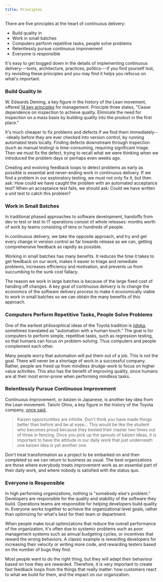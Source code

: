 ```yaml
---
title: Principles
---
```


There are five principles at the heart of continuous delivery:

* Build quality in
* Work in small batches
* Computers perform repetitive tasks, people solve problems
* Relentlessly pursue continuous improvement
* Everyone is responsible

It's easy to get bogged down in the details of implementing continuous
delivery---tools, architecture, practices, politics---if you find
yourself lost, try revisiting these principles and you may find it
helps you refocus on what's important.

### Build Quality In ###

W. Edwards Deming, a key figure in the history of the Lean movement,
offered [14 key principles](https://www.deming.org/theman/theories/fourteenpoints) for management. Principle three states, "Cease dependence on inspection to achieve quality. Eliminate the need for inspection on a mass basis by building quality into the product in the first place."

It's much cheaper to fix problems and defects if we find them
immediately---ideally before they are ever checked into version
control, by running automated tests locally. Finding defects
downstream through inspection (such as manual testing) is
time-consuming, requiring significant triage. Then we must fix the
defect, trying to recall what we were thinking when we introduced the
problem days or perhaps even weeks ago.

Creating and evolving feedback loops to detect problems as early as
possible is essential and never-ending work in continuous delivery. If
we find a problem in our exploratory testing, we must not only fix it,
but then ask: How could we have caught the problem with an automated
acceptance test? When an acceptance test fails, we should ask: Could
we have written a unit test to catch this problem?

### Work in Small Batches ###

In traditional phased approaches to software development, handoffs
from dev to test or test to IT operations consist of whole releases:
months worth of work by teams consisting of tens or hundreds of
people.

In continuous delivery, we take the opposite approach, and try and
get every change in version control as far towards release as
we can, getting comprehensive feedback as rapidly as possible.

Working in small batches has many benefits. It reduces the time it
takes to get feedback on our work, makes it easier to triage and
remediate problems, increases efficiency and motivation, and prevents
us from succumbing to the sunk cost fallacy.

The reason we work in large batches is because of the large fixed cost
of handing off changes. A key goal of continuous delivery is to change
the economics of the software delivery process to make it economically
viable to work in small batches so we can obtain the many benefits of
this approach.

### Computers Perform Repetitive Tasks, People Solve Problems ###

One of the earliest philosophical ideas of the Toyota tradition is
[jidoka](http://www.toyota-global.com/company/vision_philosophy/toyota_production_system/jidoka.html),
sometimes translated as "automation with a human touch." The goal is
for computers to perform simple, repetitive tasks, such as regression
testing, so that humans can focus on problem-solving. Thus computers
and people complement each other.

Many people worry that automation will put them out of a job. This is
not the goal. There will never be a shortage of work in a successful
company. Rather, people are freed up from mindless drudge-work to
focus on higher value activities. This also has the benefit of
improving quality, since humans are at their most error-prone when
performing mindless tasks.

### Relentlessly Pursue Continuous Improvement ###

Continuous improvement, or _kaizen_ in Japanese, is another key idea
from the Lean movement. Taiichi Ohno, a key figure in the history
of the Toyota company, [once said](http://www.amazon.com/dp/0071808019?tag=contindelive-20),

> Kaizen opportunitites are infinite. Don't think you have made things
> better than before and be at ease... This would be like the student who becomes proud because they bested their master two times out of three in fencing. Once you pick up the sprouts of kaizen ideas, it is important to have the attitude in our daily work that just underneath one kaizen idea is yet another one.

Don't treat transformation as a project to be embarked on and then
completed so we can return to business as usual. The best
organizations are those where everybody treats improvement work as an
essential part of their daily work, and where nobody is satisfied with
the status quo.

### Everyone is Responsible ###

In high performing organizations, nothing is "somebody else's
problem." Developers are responsible for the quality and stability of
the software they build. Operations teams are responsible for helping
developers build quality in. Everyone works together to achieve the
organizational level goals, rather than optimizing for what's best for
their team or department.

When people make local optimizations that reduce the overall
performance of the organization, it's often due to systemic problems
such as poor management systems such as annual budgeting cycles, or incentives that reward the wrong behaviors. A classic
example is rewarding developers for increasing their velocity or
writing more code, and rewarding testers based on the number of bugs
they find.

Most people want to do the right thing, but they will adapt their
behaviour based on how they are rewarded. Therefore, it is very important to
create fast feedback loops from the things that really matter: how
customers react to what we build for them, and the impact on our organization.
